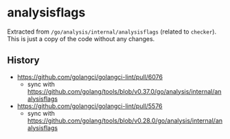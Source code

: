 # analysisflags

Extracted from `/go/analysis/internal/analysisflags` (related to `checker`).
This is just a copy of the code without any changes.

## History

- https://github.com/golangci/golangci-lint/pull/6076
  - sync with https://github.com/golang/tools/blob/v0.37.0/go/analysis/internal/analysisflags
- https://github.com/golangci/golangci-lint/pull/5576
  - sync with https://github.com/golang/tools/blob/v0.28.0/go/analysis/internal/analysisflags
